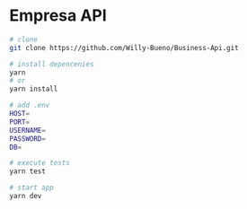 # **Empresa API**

```bash
# clone
git clone https://github.com/Willy-Bueno/Business-Api.git
```

```bash
# install depencenies
yarn
# or
yarn install
```

```bash
# add .env
HOST=
PORT=
USERNAME=
PASSWORD=
DB=
```

```bash
# execute tests
yarn test
```

```bash
# start app
yarn dev
```
